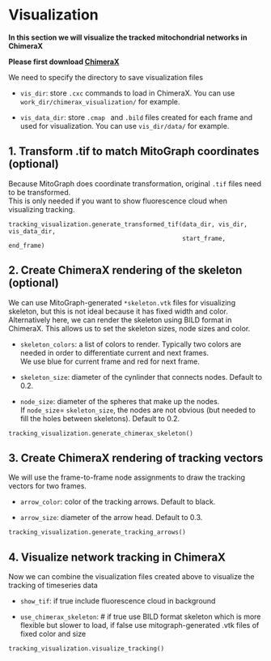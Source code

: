 # Visualization
**In this section we will visualize the tracked mitochondrial networks in ChimeraX**

**Please first download [ChimeraX](https://www.cgl.ucsf.edu/chimerax/)**

We need to specify the directory to save visualization files
- `vis_dir`: store `.cxc` commands to load in ChimeraX. You can use `work_dir/chimerax_visualization/` for example.

- `vis_data_dir`: store `.cmap ` and `.bild` files created for each frame and used for visualization. You can use `vis_dir/data/` for example.

## 1. Transform .tif to match MitoGraph coordinates (optional)
Because MitoGraph does coordinate transformation, original `.tif` files need to be transformed.  
This is only needed if you want to show fluorescence cloud when visualizing tracking.
```
tracking_visualization.generate_transformed_tif(data_dir, vis_dir, vis_data_dir,
                                                start_frame, end_frame)
```

## 2. Create ChimeraX rendering of the skeleton (optional)
We can use MitoGraph-generated `*skeleton.vtk` files for visualizing skeleton, but this is not ideal because it has fixed width and color.  
Alternatively here, we can render the skeleton using BILD format in ChimeraX. This allows us to set the skeleton sizes, node sizes and color.
- `skeleton_colors`: a list of colors to render. Typically two colors are needed in order to differentiate current and next frames.  
We use blue for current frame and red for next frame.

- `skeleton_size`: diameter of the cynlinder that connects nodes. Default to 0.2.

- `node_size`: diameter of the spheres that make up the nodes.  
If `node_size`= `skeleton_size`, the nodes are not obvious (but needed to fill the holes between skeletons). Default to 0.2.

```
tracking_visualization.generate_chimerax_skeleton()
```

## 3. Create ChimeraX rendering of tracking vectors
We will use the frame-to-frame node assignments to draw the tracking vectors for two frames.
- `arrow_color`: color of the tracking arrows. Default to black.

- `arrow_size`: diameter of the arrow head. Default to 0.3.

```
tracking_visualization.generate_tracking_arrows()
```

## 4. Visualize network tracking in ChimeraX
Now we can combine the visualization files created above to visualize the tracking of timeseries data
- `show_tif`: if true include fluorescence cloud in background

- `use_chimerax_skeleton`: # if true use BILD format skeleton which is more flexible but slower to load, if false use mitograph-generated .vtk files of fixed color and size

```
tracking_visualization.visualize_tracking()
```
